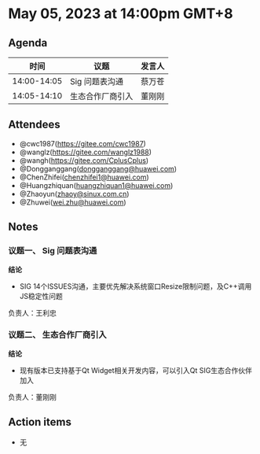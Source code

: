 # May 05, 2023 at 14:00pm GMT+8

## Agenda
| 时间        | 议题             | 发言人 |
| ----------- | ---------------- | ------ |
| 14:00-14:05 | Sig 问题表沟通   | 蔡万苍 |
| 14:05-14:10 | 生态合作厂商引入 | 董刚刚 |

## Attendees
- @cwc1987(https://gitee.com/cwc1987)
- @wanglz(https://gitee.com/wanglz1988)
- @wangh(https://gitee.com/CplusCplus)
- @Dongganggang(dongganggang@huawei.com)
- @ChenZhifei(chenzhifei1@huawei.com)
- @Huangzhiquan(huangzhiquan1@huawei.com)
- @Zhaoyun(zhaoy@sinux.com.cn)
- @Zhuwei(wei.zhu@huawei.com)

## Notes

### 议题一、 Sig 问题表沟通

**结论**
- SIG 14个ISSUES沟通，主要优先解决系统窗口Resize限制问题，及C++调用JS稳定性问题

负责人：王利忠

### 议题二、 生态合作厂商引入

**结论**

- 现有版本已支持基于Qt Widget相关开发内容，可以引入Qt SIG生态合作伙伴加入

负责人：董刚刚

## Action items

- 无
